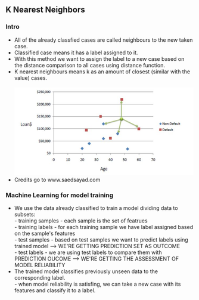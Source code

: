 <h2>K Nearest Neighbors</h2>

<h3>Intro</h3>
<ul>
  <li>All of the already classfied cases are called neighbours to the new taken case.</li>
  <li>Classified case means it has a label assigned to it.</li>
  <li>With this method we want to assign the label to a new case based on the distance comparison to all cases using distance function.</li>
  <li>K nearest neighbours means k as an amount of closest (similar with the value) cases.</li>
  <br>
  <img src="images/chart.JPG">
  <br>
  <li>Credits go to www.saedsayad.com</li>
</ul>

<h3>Machine Learning for model training</h3>
<ul>
  <li>We use the data already classified to train a model dividing data to subsets:
    <br>
    - training samples - each sample is the set of featrues <br>
    - training labels - for each training sample we have label assigned based on the sample's features <br>
    - test samples - based on test samples we want to predict labels using trained model --> WE'RE GETTING PREDICTION SET AS OUTCOME <br>
    - test labels - we are using test labels to compare them with PREDICTION OUCOME --> WE'RE GETTING THE ASSESSMENT OF MODEL RELIABILITY <br>
  </li>
  <li>The trained model classifies previously unseen data to the corresponding label.
    <br>
    - when model reliability is satisfing, we can take a new case with its features and classify it to a label.
  </li>
</ul>




